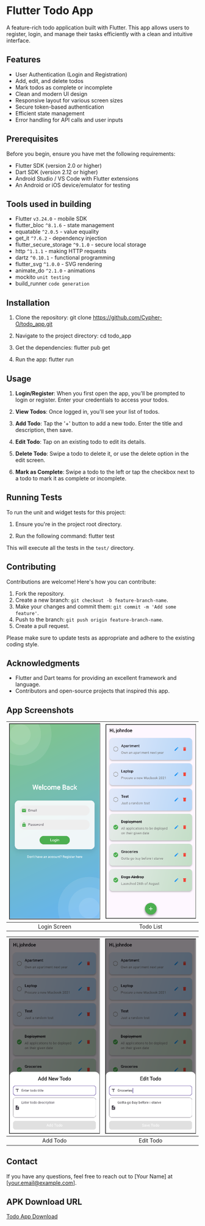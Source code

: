 # Flutter Todo App

A feature-rich todo application built with Flutter. This app allows users to register, login, and manage their tasks efficiently with a clean and intuitive interface.

## Features

- User Authentication (Login and Registration)
- Add, edit, and delete todos
- Mark todos as complete or incomplete
- Clean and modern UI design
- Responsive layout for various screen sizes
- Secure token-based authentication
- Efficient state management
- Error handling for API calls and user inputs

## Prerequisites

Before you begin, ensure you have met the following requirements:

- Flutter SDK (version 2.0 or higher)
- Dart SDK (version 2.12 or higher)
- Android Studio / VS Code with Flutter extensions
- An Android or iOS device/emulator for testing

## Tools used in building

- Flutter `v3.24.0` - mobile SDK
- flutter_bloc `^8.1.6` - state management
- equatable `^2.0.5` - value equality
- get_it `^7.6.2` - dependency injection
- flutter_secure_storage `^9.1.0` - secure local storage
- http `^1.1.1` - making HTTP requests
- dartz `^0.10.1` - functional programming
- flutter_svg `^1.0.0` - SVG rendering
- animate_do `^2.1.0` - animations
- mockito `unit testing`
- build_runner `code generation`

## Installation

1. Clone the repository:
   git clone <https://github.com/Cypher-O/todo_app.git>

2. Navigate to the project directory:
   cd todo_app

3. Get the dependencies:
   flutter pub get

4. Run the app:
   flutter run

## Usage

1. **Login/Register**: When you first open the app, you'll be prompted to login or register. Enter your credentials to access your todos.

2. **View Todos**: Once logged in, you'll see your list of todos.

3. **Add Todo**: Tap the '+' button to add a new todo. Enter the title and description, then save.

4. **Edit Todo**: Tap on an existing todo to edit its details.

5. **Delete Todo**: Swipe a todo to delete it, or use the delete option in the edit screen.

6. **Mark as Complete**: Swipe a todo to the left or tap the checkbox next to a todo to mark it as complete or incomplete.

## Running Tests

To run the unit and widget tests for this project:

1. Ensure you're in the project root directory.

2. Run the following command:
   flutter test

This will execute all the tests in the `test/` directory.

## Contributing

Contributions are welcome! Here's how you can contribute:

1. Fork the repository.
2. Create a new branch: `git checkout -b feature-branch-name`.
3. Make your changes and commit them: `git commit -m 'Add some feature'`.
4. Push to the branch: `git push origin feature-branch-name`.
5. Create a pull request.

Please make sure to update tests as appropriate and adhere to the existing coding style.

## Acknowledgments

- Flutter and Dart teams for providing an excellent framework and language.
- Contributors and open-source projects that inspired this app.

## App Screenshots

| ![Login Screen](/assets/screenshots/login.png) | ![Todo List](/assets/screenshots/todo_list.png) |
|:--:|:--:|
| Login Screen | Todo List |

| ![Add Todo](/assets/screenshots/add_todo.png) | ![Edit Todo](/assets/screenshots/edit_todo.png) |
|:--:|:--:|
| Add Todo | Edit Todo |

## Contact

If you have any questions, feel free to reach out to [Your Name] at [your.email@example.com].

## APK Download URL

[Todo App Download](https://your-app-download-link.com)

